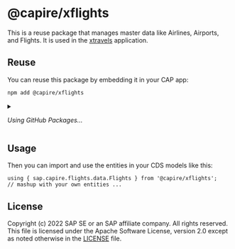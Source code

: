 # @capire/xflights

This is a reuse package that manages master data like Airlines, Airports, and Flights.
It is used in the [xtravels](https://github.com/capire/xtravels) application.

## Reuse

You can reuse this package by embedding it in your CAP app:

```sh
npm add @capire/xflights
```

<details>
<summary>

   _Using GitHub Packages..._

</summary>

  The samples are published to the [GitHub Packages](https://docs.github.com/packages) registry,
  which requires you to npm login once like that:

  ```sh
  npm login --scope=@capire --registry=https://npm.pkg.github.com
  ```

  As password you're using a Personal Access Token (classic) with `read:packages` scope.
  Read more about it in [Authenticating to GitHub Packages](https://docs.github.com/en/packages/working-with-a-github-packages-registry/working-with-the-npm-registry#authenticating-to-github-packages)

</details>


## Usage

Then you can import and use the entities in your CDS models like this:

```cds
using { sap.capire.flights.data.Flights } from '@capire/xflights';
// mashup with your own entities ...
```


## License

Copyright (c) 2022 SAP SE or an SAP affiliate company. All rights reserved. This file is licensed under the Apache Software License, version 2.0 except as noted otherwise in the [LICENSE](LICENSE) file.
